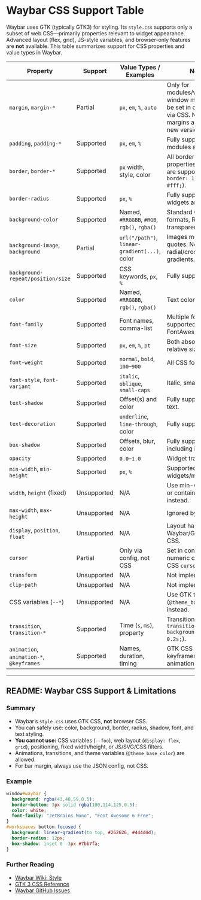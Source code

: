 # Waybar CSS Support Table

Waybar uses GTK (typically GTK3) for styling. Its `style.css` supports only a subset of web CSS—primarily properties relevant to widget appearance. Advanced layout (flex, grid), JS-style variables, and browser-only features are **not** available. This table summarizes support for CSS properties and value types in Waybar.

| Property                                 | Support     | Value Types / Examples                                  | Notes                                                                                         |
|-------------------------------------------|-------------|---------------------------------------------------------|-----------------------------------------------------------------------------------------------|
| `margin`, `margin-*`                     | Partial     | `px`, `em`, `%`, `auto`                                 | Only for modules/widgets. Bar window margin must be set in config, not via CSS. Negative margins are clipped in new versions. |
| `padding`, `padding-*`                   | Supported   | `px`, `em`, `%`                                         | Fully supported for modules and widgets.                                                      |
| `border`, `border-*`                     | Supported   | `px` width, style, color                                | All border properties/shorthands are supported (e.g. `border: 1px solid #fff;`).              |
| `border-radius`                          | Supported   | `px`, `%`                                               | Fully supported on widgets and modules.                                                       |
| `background-color`                       | Supported   | Named, `#RRGGBB`, `#RGB`, `rgb()`, `rgba()`             | Standard CSS formats, RGBA for transparency.                                                  |
| `background-image`, `background`         | Partial     | `url("/path")`, `linear-gradient(...)`, color          | Images must be in quotes. No SVG, no radial/cross-fade gradients.                             |
| `background-repeat/position/size`        | Supported   | CSS keywords, `px`, `%`                                 | Fully supported.                                                                              |
| `color`                                  | Supported   | Named, `#RRGGBB`, `rgb()`, `rgba()`                     | Text color.                                                                                   |
| `font-family`                            | Supported   | Font names, comma-list                                  | Multiple fonts supported (e.g., FontAwesome).                                                 |
| `font-size`                              | Supported   | `px`, `em`, `%`, `pt`                                   | Both absolute and relative sizes.                                                             |
| `font-weight`                            | Supported   | `normal`, `bold`, `100`–`900`                           | All CSS formats.                                                                              |
| `font-style`, `font-variant`             | Supported   | `italic`, `oblique`, `small-caps`                       | Italic, small-caps, etc.                                                                      |
| `text-shadow`                            | Supported   | Offset(s) and color                                     | Fully supported for text.                                                                     |
| `text-decoration`                        | Supported   | `underline`, `line-through`, color                      | Fully supported.                                                                              |
| `box-shadow`                             | Supported   | Offsets, blur, color                                    | Fully supported, including inset.                                                             |
| `opacity`                                | Supported   | `0.0`–`1.0`                                             | Widget transparency.                                                                          |
| `min-width`, `min-height`                | Supported   | `px`, `%`                                               | Supported for widgets/modules.                                                                |
| `width`, `height` (fixed)                | Unsupported | N/A                                                    | Use min-width/height or container settings instead.                                           |
| `max-width`, `max-height`                | Unsupported | N/A                                                    | Ignored by GTK CSS.                                                                           |
| `display`, `position`, `float`           | Unsupported | N/A                                                    | Layout handled by Waybar/GTK, not CSS.                                                        |
| `cursor`                                 | Partial     | Only via config, not CSS                                | Set in config with numeric cursor ID; CSS `cursor` ignored.                                   |
| `transform`                              | Unsupported | N/A                                                    | Not implemented.                                                                              |
| `clip-path`                              | Unsupported | N/A                                                    | Not implemented.                                                                              |
| CSS variables (`--*`)                    | Unsupported | N/A                                                    | Use GTK theme vars (`@theme_base_color`) instead.                                             |
| `transition`, `transition-*`             | Supported   | Time (`s`, `ms`), property                              | Transitions work (e.g., `transition: background-color 0.2s;`).                                |
| `animation`, `animation-*`, `@keyframes` | Supported   | Names, duration, timing                                 | GTK CSS supports keyframes and animation properties.                                          |

---

## README: Waybar CSS Support & Limitations

### Summary
- Waybar’s `style.css` uses GTK CSS, **not** browser CSS.
- You can safely use: color, background, border, radius, shadow, font, and text styling.
- **You cannot use:** CSS variables (`--foo`), web layout (`display: flex`, `grid`), positioning, fixed width/height, or JS/SVG/CSS filters.
- Animations, transitions, and theme variables (`@theme_base_color`) are allowed.
- For bar margin, always use the JSON config, not CSS.

### Example
```css
window#waybar {
  background: rgba(43,48,59,0.5);
  border-bottom: 3px solid rgba(100,114,125,0.5);
  color: white;
  font-family: "JetBrains Mono", "Font Awesome 6 Free";
}
#workspaces button.focused {
  background: linear-gradient(to top, #262626, #444d4d);
  border-radius: 12px;
  box-shadow: inset 0 -3px #7bb7fa;
}
```

### Further Reading
- [Waybar Wiki: Style](https://github.com/Alexays/Waybar/wiki/Styling)
- [GTK 3 CSS Reference](https://docs.gtk.org/gtk3/css-properties.html)
- [Waybar GitHub Issues](https://github.com/Alexays/Waybar/issues)

